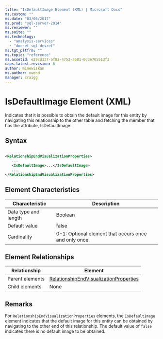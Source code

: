 ```yaml
---
title: "IsDefaultImage Element (XML) | Microsoft Docs"
ms.custom: ""
ms.date: "03/06/2017"
ms.prod: "sql-server-2014"
ms.reviewer: ""
ms.suite: ""
ms.technology: 
  - "analysis-services"
  - "docset-sql-devref"
ms.tgt_pltfrm: ""
ms.topic: "reference"
ms.assetid: e29cd137-af82-4753-a681-0d3e705513f3
caps.latest.revision: 6
author: minewiskan
ms.author: owend
manager: craigg
---
```

# IsDefaultImage Element (XML)
  Indicates that it is possible to obtain the default image for this entity by navigating this relationship to the other table and fetching the member that has the attribute, IsDefaultImage.  
  
## Syntax  
  
```xml  
  
<RelationshipEndVisualizationProperties>  
   ...  
   <IsDefaultImage>...</IsDefaultImage>  
   ...  
</RelationshipEndVisualizationProperties>  
```  
  
## Element Characteristics  
  
|Characteristic|Description|  
|--------------------|-----------------|  
|Data type and length|Boolean|  
|Default value|false|  
|Cardinality|0-1: Optional element that occurs once and only once.|  
  
## Element Relationships  
  
|Relationship|Element|  
|------------------|-------------|  
|Parent elements|[RelationshipEndVisualizationProperties](../../scripting/data-type/relationshipendvisualizationproperties-data-type-assl.md)|  
|Child elements|None|  
  
## Remarks  
 For `RelationshipEndVisualizationProperties` elements, the `IsDefaultImage` element indicates that the default image for this entity can be obtained by navigating to the other end of this relationship. The default value of `false` indicates there is no default image to be obtained.  
  
  

